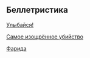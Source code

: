 ﻿---
layout: main
---

## Беллетристика

[Улыбайся!](smile.md)

[Самое изощрённое убийство](most-sophisticated-murder.md)

[Фарида](farida.md)

